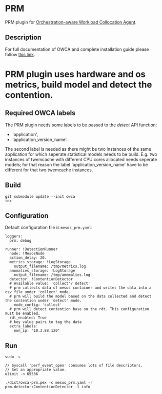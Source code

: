 # PRM

PRM plugin for [Orchestration-aware Workload Collocation Agent](https://github.com/intel/owca).

## Description

For full documentation of OWCA and complete installation guide please follow [this link](https://github.com/intel/owca).

PRM plugin uses hardware and os metrics, build model and detect the contention.
=======
## Required OWCA labels
The PRM plugin needs some labels to be passed to the *detect* API function:
* 'application',
* 'application_version_name'.

The second label is needed as there might be two instances of the same application for which 
seperate statistical models needs to be build. E.g. two instances of twemcache with different 
CPU cores allocated needs seperate models; for that reason the label 'application_version_name' 
have to be different for that two twemcache instances.

## Build

```
git submodule update --init owca
tox
```

## Configuration

Default configuration file is ``mesos_prm.yaml``:

```
loggers:
  prm: debug
  
runner: !DetectionRunner
  node: !MesosNode
  action_delay: 20.
  metrics_storage: !LogStorage
    output_filename: /tmp/metrics.log
  anomalies_storage: !LogStorage
    output_filename: /tmp/anomalies.log
  detector: !ContentionDetector
  # Available value: 'collect'/'detect'
  # prm collects data of mesos container and writes the data into a csv file under 'collect' mode.
  # prm will build the model based on the data collected and detect the contention under 'detect' mode. 
    mode_config: 'collect' 
  # prm will detect contention base on the rdt. This configuration must be enabled.
  rdt_enabled: True
  # key value pairs to tag the data
  extra_labels:
    own_ip: "10.3.88.120"
```


## Run
```
sudo -s

// Syscall 'perf_event_open' consumes lots of file descriptors. 
// Set an appropriate value. 
ulimit -n 65536 

./dist/owca-prm.pex -c mesos_prm.yaml -r prm.detector:ContentionDetector -l info
```

